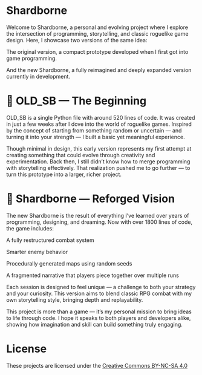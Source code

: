 # Shardborne
Welcome to Shardborne, a personal and evolving project where I explore the intersection of programming, storytelling, and classic roguelike game design. Here, I showcase two versions of the same idea:

The original version, a compact prototype developed when I first got into game programming.

And the new Shardborne, a fully reimagined and deeply expanded version currently in development.

# 🔹 OLD_SB — The Beginning
OLD_SB is a single Python file with around 520 lines of code. It was created in just a few weeks after I dove into the world of roguelike games. Inspired by the concept of starting from something random or uncertain — and turning it into your strength — I built a basic yet meaningful experience.

Though minimal in design, this early version represents my first attempt at creating something that could evolve through creativity and experimentation. Back then, I still didn’t know how to merge programming with storytelling effectively. That realization pushed me to go further — to turn this prototype into a larger, richer project.

# 🔹 Shardborne — Reforged Vision
The new Shardborne is the result of everything I’ve learned over years of programming, designing, and dreaming. Now with over 1800 lines of code, the game includes:

A fully restructured combat system

Smarter enemy behavior

Procedurally generated maps using random seeds

A fragmented narrative that players piece together over multiple runs

Each session is designed to feel unique — a challenge to both your strategy and your curiosity. This version aims to blend classic RPG combat with my own storytelling style, bringing depth and replayability.

This project is more than a game — it’s my personal mission to bring ideas to life through code. I hope it speaks to both players and developers alike, showing how imagination and skill can build something truly engaging.

# License
These projects are licensed under the [Creative Commons BY-NC-SA 4.0](https://creativecommons.org/licenses/by-nc-sa/4.0/)
